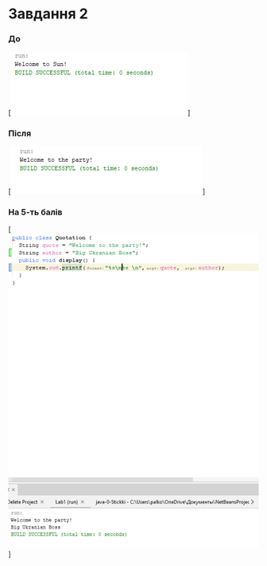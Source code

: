 # Завдання 2
### До
[![Картинка 1](https://github.com/ppc-ntu-khpi/java-0-Stickki/blob/a7bfef8cc9c511002be4b5b3bd9dd81a122c08ec/Solution/task2.1.png "До")]
### Після
[![Картинка 2](https://github.com/ppc-ntu-khpi/java-0-Stickki/blob/a7bfef8cc9c511002be4b5b3bd9dd81a122c08ec/Solution/task2.2.png "Після")]
### На 5-ть балів
[![Картинка 3](https://github.com/ppc-ntu-khpi/java-0-Stickki/blob/a7bfef8cc9c511002be4b5b3bd9dd81a122c08ec/Solution/task2.3.png "На 5-ть балів")]
